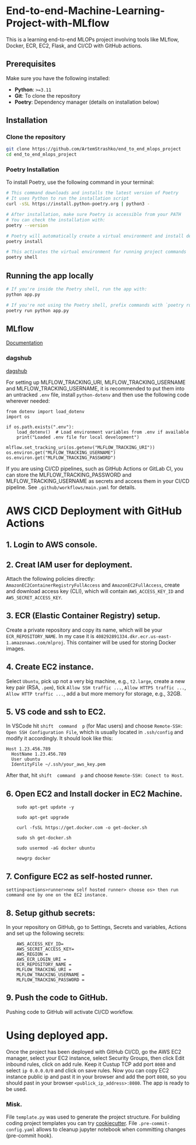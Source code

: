 # End-to-end-Machine-Learning-Project-with-MLflow
This is a learning end-to-end MLOPs project involving tools like MLflow, Docker, ECR, EC2, Flask, and CI/CD with GitHub actions.


<!-- 
## Workflows

1. Update config.yaml
2. Update schema.yaml
3. Update params.yaml
4. Update the entity
5. Update the configuration manager in src config
6. Update the components
7. Update the pipeline 
8. Update the main.py
9. Update the app.py
 -->

## Prerequisites

Make sure you have the following installed:

- **Python**: `>=3.11`
- **Git**: To clone the repository
- **Poetry**: Dependency manager (details on installation below)


## Installation

### Clone the repository
```bash
git clone https://github.com/ArtemStrashko/end_to_end_mlops_project
cd end_to_end_mlops_project
```

### Poetry Installation
To install Poetry, use the following command in your terminal:

```bash
# This command downloads and installs the latest version of Poetry
# It uses Python to run the installation script
curl -sSL https://install.python-poetry.org | python3 -

# After installation, make sure Poetry is accessible from your PATH
# You can check the installation with:
poetry --version

# Poetry will automatically create a virtual environment and install dependencies
poetry install

# This activates the virtual environment for running project commands
poetry shell
```


## Running the app locally
```bash
# If you're inside the Poetry shell, run the app with:
python app.py

# If you're not using the Poetry shell, prefix commands with `poetry run`:
poetry run python app.py
```



## MLflow

[Documentation](https://mlflow.org/docs/latest/index.html)

### dagshub
[dagshub](https://dagshub.com/)

For setting up MLFLOW_TRACKING_URI, MLFLOW_TRACKING_USERNAME and MLFLOW_TRACKING_USERNAME, it is recommended to put them into an untracked `.env` file, install `python-dotenv` and then use the following code wherever needed:
```
from dotenv import load_dotenv
import os

if os.path.exists(".env"):
    load_dotenv()  # Load environment variables from .env if available
    print("Loaded .env file for local development")
    
mlflow.set_tracking_uri(os.getenv("MLFLOW_TRACKING_URI"))
os.environ.get("MLFLOW_TRACKING_USERNAME")
os.environ.get("MLFLOW_TRACKING_PASSWORD")
``` 

If you are using CI/CD pipelines, such as GitHub Actions or GitLab CI, you can store the MLFLOW_TRACKING_PASSWORD and MLFLOW_TRACKING_USERNAME as secrets and access them in your CI/CD pipeline. See `.github/workflows/main.yaml` for details.


# AWS CICD Deployment with GitHub Actions

## 1. Login to AWS console.

## 2. Creat IAM user for deployment.

Attach the following policies directly: `AmazonEC2ContainerRegistryFullAccess` and `AmazonEC2FullAccess`, create and download access key (CLI), which will contain `AWS_ACCESS_KEY_ID` and `AWS_SECRET_ACCESS_KEY`.

## 3. ECR (Elastic Container Registry) setup.

Create a private repository and copy its name, which will be your `ECR_REPOSITORY_NAME`. In my case it is `408292891334.dkr.ecr.us-east-1.amazonaws.com/mlproj`. This container will be used for storing Docker images.

## 4. Create EC2 instance.

Select `Ubuntu`, pick up not a very big machine, e.g., `t2.large`, create a new key pair (RSA, `.pem`), tick `Allow SSH traffic ...`, `Allow HTTPS traffic ...`, `Allow HTTP traffic ...`, add a but more memory for storage, e.g., 32GB. 

## 5. VS code and ssh to EC2.

In VSCode hit `shift  command  p` (for Mac users) and choose `Remote-SSH: Open SSH Configuration File`, which is usually located in `.ssh/config` and modify it accordingly. It should look like this:
```
Host 1.23.456.789
  HostName 1.23.456.789
  User ubuntu
  IdentityFile ~/.ssh/your_aws_key.pem
```

After that, hit `shift  command  p` and choose `Remote-SSH: Conect to Host`.


## 6. Open EC2 and Install docker in EC2 Machine.
	
```
	sudo apt-get update -y

	sudo apt-get upgrade
	
	curl -fsSL https://get.docker.com -o get-docker.sh

	sudo sh get-docker.sh

	sudo usermod -aG docker ubuntu

	newgrp docker
```
	
## 7. Configure EC2 as self-hosted runner.
    setting>actions>runner>new self hosted runner> choose os> then run command one by one on the EC2 instance. 


## 8. Setup github secrets:

In your repository on GitHub, go to Settings, Secrets and variables, Actions and set up the following secrets:
```
	AWS_ACCESS_KEY_ID=
	AWS_SECRET_ACCESS_KEY=
	AWS_REGION = 
	AWS_ECR_LOGIN_URI = 
	ECR_REPOSITORY_NAME = 
	MLFLOW_TRACKING_URI = 
	MLFLOW_TRACKING_USERNAME = 
	MLFLOW_TRACKING_PASSWORD = 
```

## 9. Push the code to GitHub.

Pushing code to GitHub will activate CI/CD workflow. 


# Using deployed app.

Once the project has been deployed with GitHub CI/CD, go the AWS EC2 manager, select your EC2 instance, select Security Groups, then click Edit inbound rules, click on add rule. Keep it Custup TCP add port `8080` and select `ip 0.0.0.0/0` and click on save rules. Now you can copy EC2 instance public ip and past it in your browser and add the port `8080`, so you should past in your browser `<publick_ip_address>:8080`. The app is ready to be used.

### Misk.

File `template.py` was used to generate the project structure. For building coding project templates you can try [cookiecutter](https://www.cookiecutter.io/). File `.pre-commit-config.yaml` allows to cleanup jupyter notebook when committing changes (pre-commit hook). 